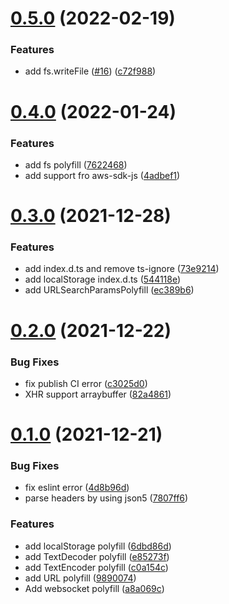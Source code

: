 # [0.5.0](https://github.com/originjs/openharmony-polyfill/compare/v0.4.0...v0.5.0) (2022-02-19)


### Features

* add fs.writeFile ([#16](https://github.com/originjs/openharmony-polyfill/issues/16)) ([c72f988](https://github.com/originjs/openharmony-polyfill/commit/c72f988a7367f635ec8205812081c8503191979b))



# [0.4.0](https://gitee.com/originjs/openharmony-polyfill/compare/v0.3.0...v0.4.0) (2022-01-24)


### Features

* add fs polyfill ([7622468](https://gitee.com/originjs/openharmony-polyfill/commits/76224682ab46e4b1c99f358fe4fad77045a641a9))
* add support fro aws-sdk-js ([4adbef1](https://gitee.com/originjs/openharmony-polyfill/commits/4adbef15190bae1335d5dc860096b97abab0b475))



# [0.3.0](https://gitee.com/originjs/openharmony-polyfill/compare/v0.2.0...v0.3.0) (2021-12-28)


### Features

* add index.d.ts and remove ts-ignore ([73e9214](https://gitee.com/originjs/openharmony-polyfill/commits/73e9214dac56389b1d6cf4fcee246243c241996b))
* add localStorage index.d.ts ([544118e](https://gitee.com/originjs/openharmony-polyfill/commits/544118e157273dd15ebae4425a27b2142285d6b2))
* add URLSearchParamsPolyfill ([ec389b6](https://gitee.com/originjs/openharmony-polyfill/commits/ec389b649fc0a616144b3d4bda7cc5942bb361ea))



# [0.2.0](https://gitee.com/originjs/openharmony-polyfill/compare/v0.1.0...v0.2.0) (2021-12-22)


### Bug Fixes

* fix publish CI error ([c3025d0](https://gitee.com/originjs/openharmony-polyfill/commits/c3025d06cff7bdc81fca8550008915e7c1447641))
* XHR support arraybuffer ([82a4861](https://gitee.com/originjs/openharmony-polyfill/commits/82a4861e4a8312df498cc61aa66ea1b3f2489217))



# [0.1.0](https://gitee.com/originjs/openharmony-polyfill/compare/e85273fa84d90e10c9d1651b097dbbdb5fb0ec39...v0.1.0) (2021-12-21)


### Bug Fixes

* fix eslint error ([4d8b96d](https://gitee.com/originjs/openharmony-polyfill/commits/4d8b96d2e90d5f600343fc812701e37c796291ab))
* parse headers by using json5 ([7807ff6](https://gitee.com/originjs/openharmony-polyfill/commits/7807ff6c99d646742630fb4dd44433e447132ce1))


### Features

* add localStorage polyfill ([6dbd86d](https://gitee.com/originjs/openharmony-polyfill/commits/6dbd86d9c0ebdae6a8644bf6d9876a07860f2ff0))
* add TextDecoder polyfill ([e85273f](https://gitee.com/originjs/openharmony-polyfill/commits/e85273fa84d90e10c9d1651b097dbbdb5fb0ec39))
* add TextEncoder polyfill ([c0a154c](https://gitee.com/originjs/openharmony-polyfill/commits/c0a154c729849a8a27991bc1e933afe6609e117b))
* add URL polyfill ([9890074](https://gitee.com/originjs/openharmony-polyfill/commits/9890074fab7e79e77aa71e2062161a2e4eb27612))
* Add websocket polyfill ([a8a069c](https://gitee.com/originjs/openharmony-polyfill/commits/a8a069cfd68744f9f324892a567e6996889cc4cf))



